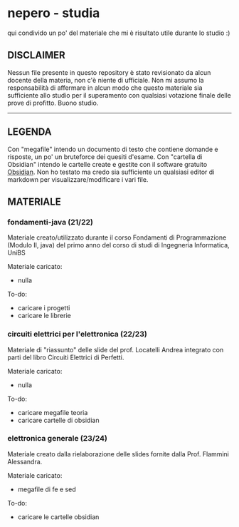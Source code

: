 # nepero - studia
qui condivido un po' del materiale che mi è risultato utile durante lo studio :)

## DISCLAIMER
Nessun file presente in questo repository è stato revisionato da alcun docente della materia, non c'è niente di ufficiale.
Non mi assumo la responsabilità di affermare in alcun modo che questo materiale sia sufficiente allo studio per il superamento con qualsiasi votazione finale delle prove di profitto.
Buono studio.

---
## LEGENDA
Con "megafile" intendo un documento di testo che contiene domande e risposte, un po' un bruteforce dei quesiti d'esame.
Con "cartella di Obsidian" intendo le cartelle create e gestite con il software gratuito [Obsidian](https://obsidian.md/). Non ho testato ma credo sia sufficiente un qualsiasi editor di markdown per visualizzare/modificare i vari file.

## MATERIALE
### fondamenti-java (21/22)
Materiale creato/utilizzato durante il corso Fondamenti di Programmazione (Modulo II, java) del primo anno del corso di studi di Ingegneria Informatica, UniBS

Materiale caricato:
- nulla

To-do:
- caricare i progetti
- caricare le librerie 

### circuiti elettrici per l'elettronica (22/23)
Materiale di "riassunto" delle slide del prof. Locatelli Andrea integrato con parti del libro Circuiti Elettrici di Perfetti.

Materiale caricato:
- nulla

To-do:
- caricare megafile teoria
- caricare cartelle di obsidian


### elettronica generale (23/24)
Materiale creato dalla rielaborazione delle slides fornite dalla Prof. Flammini Alessandra.

Materiale caricato:
- megafile di fe e sed

To-do:
- caricare le cartelle obsidian

